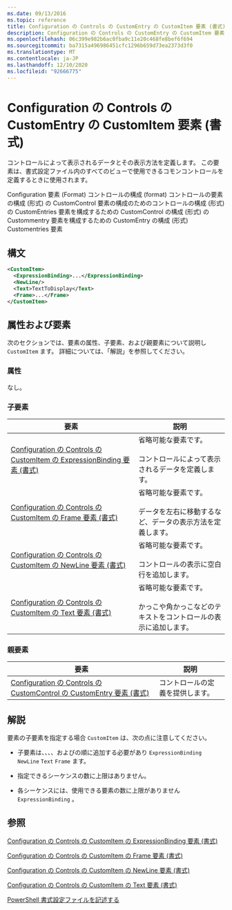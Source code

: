 ```yaml
---
ms.date: 09/13/2016
ms.topic: reference
title: Configuration の Controls の CustomEntry の CustomItem 要素 (書式)
description: Configuration の Controls の CustomEntry の CustomItem 要素 (書式)
ms.openlocfilehash: 06c399e982b6ac0fba9c11e20c468fe8bef6f694
ms.sourcegitcommit: ba7315a496986451cfc1296b659d73ea2373d3f0
ms.translationtype: MT
ms.contentlocale: ja-JP
ms.lasthandoff: 12/10/2020
ms.locfileid: "92666775"
---
```

# <a name="customitem-element-for-customentry-for-controls-for-configuration-format"></a>Configuration の Controls の CustomEntry の CustomItem 要素 (書式)

コントロールによって表示されるデータとその表示方法を定義します。 この要素は、書式設定ファイル内のすべてのビューで使用できるコモンコントロールを定義するときに使用されます。

Configuration 要素 (Format) コントロールの構成 (format) コントロールの要素の構成 (形式) の CustomControl 要素の構成のためのコントロールの構成 (形式) の CustomEntries 要素を構成するための CustomControl の構成 (形式) の Custommentry 要素を構成するための CustomEntry の構成 (形式) Customentries 要素

## <a name="syntax"></a>構文

```xml
<CustomItem>
  <ExpressionBinding>...</ExpressionBinding>
  <NewLine/>
  <Text>TextToDisplay</Text>
  <Frame>...</Frame>
</CustomItem>
```

## <a name="attributes-and-elements"></a>属性および要素

次のセクションでは、要素の属性、子要素、および親要素について説明し `CustomItem` ます。 詳細については、「解説」を参照してください。

### <a name="attributes"></a>属性

なし。

### <a name="child-elements"></a>子要素

|要素|説明|
|-------------|-----------------|
|[Configuration の Controls の CustomItem の ExpressionBinding 要素 (書式)](./expressionbinding-element-for-customitem-for-controls-for-configuration-format.md)|省略可能な要素です。<br /><br /> コントロールによって表示されるデータを定義します。|
|[Configuration の Controls の CustomItem の Frame 要素 (書式)](./frame-element-for-customitem-for-controls-for-configuration-format.md)|省略可能な要素です。<br /><br /> データを左右に移動するなど、データの表示方法を定義します。|
|[Configuration の Controls の CustomItem の NewLine 要素 (書式)](./newline-element-for-customitem-for-controls-for-configuration-format.md)|省略可能な要素です。<br /><br /> コントロールの表示に空白行を追加します。|
|[Configuration の Controls の CustomItem の Text 要素 (書式)](./text-element-for-customitem-for-controls-for-configuration-format.md)|省略可能な要素です。<br /><br /> かっこや角かっこなどのテキストをコントロールの表示に追加します。|

### <a name="parent-elements"></a>親要素

|要素|説明|
|-------------|-----------------|
|[Configuration の Controls の CustomControl の CustomEntry 要素 (書式)](./customentry-element-for-customcontrol-for-controls-for-configuration-format.md)|コントロールの定義を提供します。|

## <a name="remarks"></a>解説

要素の子要素を指定する場合 `CustomItem` は、次の点に注意してください。

- 子要素は、、、、およびの順に追加する必要があり `ExpressionBinding` `NewLine` `Text` `Frame` ます。

- 指定できるシーケンスの数に上限はありません。

- 各シーケンスには、使用できる要素の数に上限がありません `ExpressionBinding` 。

## <a name="see-also"></a>参照

[Configuration の Controls の CustomItem の ExpressionBinding 要素 (書式)](./expressionbinding-element-for-customitem-for-controls-for-configuration-format.md)

[Configuration の Controls の CustomItem の Frame 要素 (書式)](./frame-element-for-customitem-for-controls-for-configuration-format.md)

[Configuration の Controls の CustomItem の NewLine 要素 (書式)](./newline-element-for-customitem-for-controls-for-configuration-format.md)

[Configuration の Controls の CustomItem の Text 要素 (書式)](./text-element-for-customitem-for-controls-for-configuration-format.md)

[PowerShell 書式設定ファイルを記述する](./writing-a-powershell-formatting-file.md)
